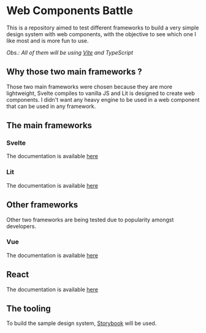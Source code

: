 # Web Components Battle

This is a repository aimed to test different frameworks to build a very simple design system with web components, with the objective to see which one I like most and is more fun to use.

_Obs.: All of them will be using [Vite](https://vitejs.dev/guide/) and TypeScript_

## Why those two main frameworks ?

Those two main frameworks were chosen because they are more lightweight, Svelte compiles to vanilla JS and Lit is designed to create web components. I didn't want any heavy engine to be used in a web component that can be used in any framework.

## The main frameworks

### Svelte

The documentation is available [here](https://svelte.dev/docs)

### Lit

The documentation is available [here](https://lit.dev/docs/)

## Other frameworks

Other two frameworks are being tested due to popularity amongst developers.

### Vue

The documentation is available [here](https://vuejs.org/guide/introduction.html/)

## React

The documentation is available [here](https://reactjs.org/docs/getting-started.html)

## The tooling

To build the sample design system, [Storybook](https://storybook.js.org/) will be used.
